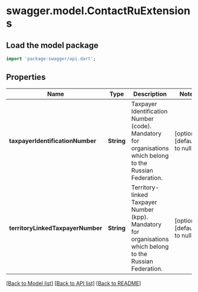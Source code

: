 # swagger.model.ContactRuExtensions

## Load the model package
```dart
import 'package:swagger/api.dart';
```

## Properties
Name | Type | Description | Notes
------------ | ------------- | ------------- | -------------
**taxpayerIdentificationNumber** | **String** | Taxpayer Identification Number (code). Mandatory for organisations which belong to the Russian Federation. | [optional] [default to null]
**territoryLinkedTaxpayerNumber** | **String** | Territory-linked Taxpayer Number (kpp). Mandatory for organisations which belong to the Russian Federation. | [optional] [default to null]

[[Back to Model list]](../README.md#documentation-for-models) [[Back to API list]](../README.md#documentation-for-api-endpoints) [[Back to README]](../README.md)


